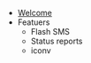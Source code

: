   * [Welcome](http://code.google.com/p/smspdu-cpp/wiki/Welcome)
  * Featuers
    * Flash SMS
    * Status reports
    * iconv